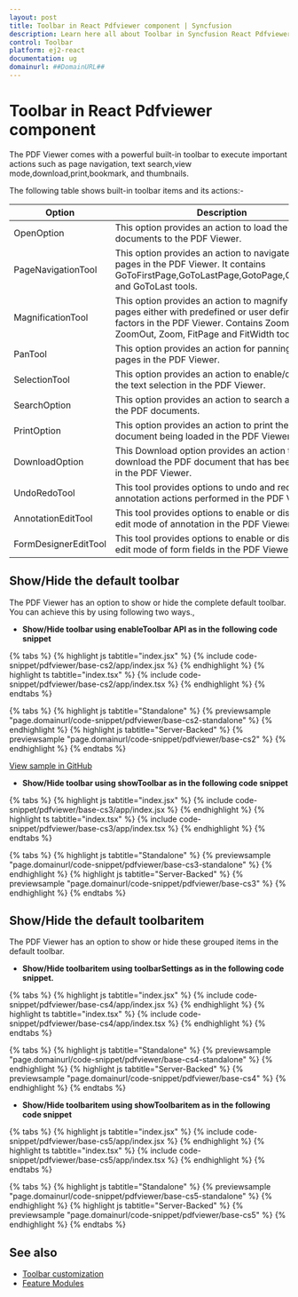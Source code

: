 ```yaml
---
layout: post
title: Toolbar in React Pdfviewer component | Syncfusion
description: Learn here all about Toolbar in Syncfusion React Pdfviewer component of Syncfusion Essential JS 2 and more.
control: Toolbar 
platform: ej2-react
documentation: ug
domainurl: ##DomainURL##
---
```


# Toolbar in React Pdfviewer component

The PDF Viewer comes with a powerful built-in toolbar to execute important actions such as page navigation, text search,view mode,download,print,bookmark, and thumbnails.

The following table shows built-in toolbar items and its actions:-

| Option | Description |
|---|---|
| OpenOption | This option provides an action to load the PDF documents to the PDF Viewer.|
| PageNavigationTool | This option provides an action to navigate the pages in the PDF Viewer. It contains GoToFirstPage,GoToLastPage,GotoPage,GoToNext, and GoToLast tools.|
| MagnificationTool |This option provides an action to magnify the pages either with predefined or user defined zoom factors in the PDF Viewer. Contains ZoomIn, ZoomOut, Zoom, FitPage and FitWidth tools|
| PanTool | This option provides an action for panning the pages in the PDF Viewer.|
| SelectionTool | This option provides an action to enable/disable the text selection in the PDF Viewer.|
| SearchOption | This option provides an action to search a word in the PDF documents.|
| PrintOption | This option provides an action to print the PDF document being loaded in the PDF Viewer.|
| DownloadOption |This Download option provides an action to download the PDF document that has been loaded in the PDF Viewer.|
| UndoRedoTool | This tool provides options to undo and redo the annotation actions performed in the PDF Viewer.|
| AnnotationEditTool | This tool provides options to enable or disable the edit mode of annotation in the PDF Viewer.|
| FormDesignerEditTool | This tool provides options to enable or disable the edit mode of form fields in the PDF Viewer.|

## Show/Hide the default toolbar

The PDF Viewer has an option to show or hide the complete default toolbar. You can achieve this by using following two ways.,

* **Show/Hide toolbar using enableToolbar API as in the following code snippet**

{% tabs %}
{% highlight js tabtitle="index.jsx" %}
{% include code-snippet/pdfviewer/base-cs2/app/index.jsx %}
{% endhighlight %}
{% highlight ts tabtitle="index.tsx" %}
{% include code-snippet/pdfviewer/base-cs2/app/index.tsx %}
{% endhighlight %}
{% endtabs %}

{% tabs %}
{% highlight js tabtitle="Standalone" %}
{% previewsample "page.domainurl/code-snippet/pdfviewer/base-cs2-standalone" %}
{% endhighlight %}
{% highlight js tabtitle="Server-Backed" %}
{% previewsample "page.domainurl/code-snippet/pdfviewer/base-cs2" %}
{% endhighlight %}
{% endtabs %}
 

[View sample in GitHub](https://github.com/SyncfusionExamples/react-pdf-viewer-examples/blob/master/Toolbar/How%20to%20hide%20toolbar/src/index.js)

* **Show/Hide toolbar using showToolbar as in the following code snippet**

{% tabs %}
{% highlight js tabtitle="index.jsx" %}
{% include code-snippet/pdfviewer/base-cs3/app/index.jsx %}
{% endhighlight %}
{% highlight ts tabtitle="index.tsx" %}
{% include code-snippet/pdfviewer/base-cs3/app/index.tsx %}
{% endhighlight %}
{% endtabs %}

{% tabs %}
{% highlight js tabtitle="Standalone" %}
{% previewsample "page.domainurl/code-snippet/pdfviewer/base-cs3-standalone" %}
{% endhighlight %}
{% highlight js tabtitle="Server-Backed" %}
{% previewsample "page.domainurl/code-snippet/pdfviewer/base-cs3" %}
{% endhighlight %}
{% endtabs %}

## Show/Hide the default toolbaritem

The PDF Viewer has an option to show or hide these grouped items in the default toolbar.

* **Show/Hide toolbaritem using toolbarSettings as in the following code snippet.**

{% tabs %}
{% highlight js tabtitle="index.jsx" %}
{% include code-snippet/pdfviewer/base-cs4/app/index.jsx %}
{% endhighlight %}
{% highlight ts tabtitle="index.tsx" %}
{% include code-snippet/pdfviewer/base-cs4/app/index.tsx %}
{% endhighlight %}
{% endtabs %}
 
{% tabs %}
{% highlight js tabtitle="Standalone" %}
{% previewsample "page.domainurl/code-snippet/pdfviewer/base-cs4-standalone" %}
{% endhighlight %}
{% highlight js tabtitle="Server-Backed" %}
{% previewsample "page.domainurl/code-snippet/pdfviewer/base-cs4" %}
{% endhighlight %}
{% endtabs %}

* **Show/Hide toolbaritem using showToolbaritem as in the following code snippet**

{% tabs %}
{% highlight js tabtitle="index.jsx" %}
{% include code-snippet/pdfviewer/base-cs5/app/index.jsx %}
{% endhighlight %}
{% highlight ts tabtitle="index.tsx" %}
{% include code-snippet/pdfviewer/base-cs5/app/index.tsx %}
{% endhighlight %}
{% endtabs %}
 
{% tabs %}
{% highlight js tabtitle="Standalone" %}
{% previewsample "page.domainurl/code-snippet/pdfviewer/base-cs5-standalone" %}
{% endhighlight %}
{% highlight js tabtitle="Server-Backed" %}
{% previewsample "page.domainurl/code-snippet/pdfviewer/base-cs5" %}
{% endhighlight %}
{% endtabs %}

## See also

* [Toolbar customization](./how-to/toolbar-customization)
* [Feature Modules](./feature-module)